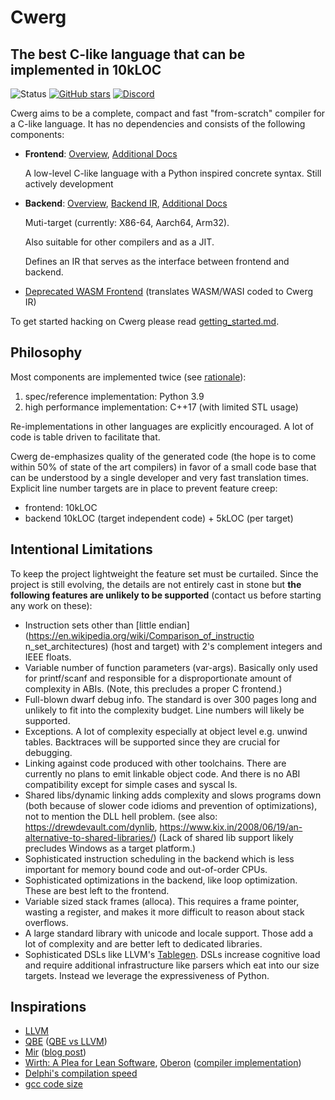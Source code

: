 # Cwerg

## The best C-like language that can be implemented in 10kLOC

![Status](../../workflows/cwerg-tests/badge.svg)
[![GitHub stars](https://img.shields.io/github/stars/robertmuth/Cwerg.svg?label=github%20stars)](https://github.com/robertmuth/Cwerg/stargazers)
[![Discord](https://img.shields.io/discord/1266057429091881011?logo=discord&style=flat)](https://discord.com/channels/1266057429091881011/)

Cwerg aims to be a complete, compact and fast "from-scratch" compiler for a C-like language.
It has no dependencies and consists of the following components:
* **Frontend**: [Overview](FE/Docs/tutorial.md), [Additional Docs](FE/Docs/)

  A low-level C-like language with a Python inspired concrete syntax.
  Still actively development


* **Backend**: [Overview](BE/Docs/intro.md),  [Backend IR](BE/Docs/opcodes.md), [Additional Docs](BE/Docs/)

  Muti-target (currently: X86-64, Aarch64, Arm32).

  Also suitable for other compilers and as a JIT.

  Defines an IR that serves as the interface between frontend and backend.

* [Deprecated WASM Frontend](FE_WASM/) (translates WASM/WASI coded to Cwerg IR)

To get started hacking on Cwerg please read [getting_started.md](getting_started.md).

## Philosophy

Most components are implemented twice (see [rationale](why_python.md)):
1. spec/reference implementation: Python 3.9
2. high performance implementation: C++17 (with limited STL usage)

Re-implementations in other languages are explicitly encouraged.
A lot of code is table driven to facilitate that.

Cwerg de-emphasizes quality of the generated code (the hope is to come within 50%
of state of the art compilers) in favor of a small code base that can be
understood by a single developer and very fast translation times.
Explicit line number targets are in place to prevent feature creep:
* frontend: 10kLOC
* backend 10kLOC (target independent code) + 5kLOC (per target)

 ## Intentional Limitations

  To keep the project lightweight the feature set must be curtailed.
  Since the project is still evolving, the details are not entirely cast in stone but
  **the following features are unlikely to be supported** (contact us before starting
  any work on these):

  * Instruction sets other than [little endian](https://en.wikipedia.org/wiki/Comparison_of_instructio  n_set_architectures) (host and target) with 2's complement integers and IEEE floats.
  * Variable number of function parameters (var-args). Basically only used for
    printf/scanf and responsible for a disproportionate amount of complexity in
    ABIs. (Note, this precludes a proper C frontend.)
  * Full-blown dwarf debug info. The standard is over 300 pages long and unlikely
    to fit into the complexity budget. Line numbers will likely be supported.
  * Exceptions. A lot of complexity especially at object level e.g. unwind tables.
    Backtraces will be supported since they are crucial for debugging.
  * Linking against code produced with other toolchains. There are currently no plans
    to emit linkable object code. And there is no ABI compatibility except for simple cases and syscal  ls.
  * Shared libs/dynamic linking adds complexity and slows programs down (both because
    of slower code idioms and prevention of optimizations), not
    to mention the DLL hell problem. (see also: https://drewdevault.com/dynlib,
    https://www.kix.in/2008/06/19/an-alternative-to-shared-libraries/)
    (Lack of shared lib support likely precludes Windows as a target platform.)
  * Sophisticated instruction scheduling in the backend which is less important for memory
    bound code and out-of-order CPUs.
  * Sophisticated optimizations in the backend, like loop optimization.
    These are best left to the frontend.
  * Variable sized stack frames (alloca). This requires a frame pointer, wasting a register,
    and makes it more difficult to reason about stack overflows.
  * A large standard library with unicode and locale support. Those add a lot of
    complexity and are better left to dedicated libraries.
  * Sophisticated DSLs like LLVM's [Tablegen](https://llvm.org/docs/TableGen/).
    DSLs increase cognitive load and require additional infrastructure like parsers
    which eat into our size targets. Instead we leverage the expressiveness of Python.


## Inspirations

* [LLVM](https://llvm.org)
* [QBE](https://c9x.me/compile/) ([QBE vs LLVM](https://c9x.me/compile/doc/llvm.html))
* [Mir](https://github.com/vnmakarov/mir) ([blog post](https://developers.redhat.com/blog/2020/01/20/mir-a-lightweight-jit-compiler-project/))
* [Wirth: A Plea for Lean Software](https://cr.yp.to/bib/1995/wirth.pdf),
  [Oberon](http://www.projectoberon.com/) ([compiler implementation](http://www.inf.ethz.ch/personal/wirth/ProjectOberon/PO.System.pdf))
* [Delphi's compilation speed](https://news.ycombinator.com/item?id=24735366)
* [gcc code size](https://www.phoronix.com/scan.php?page=news_item&px=MTg3OTQ)
